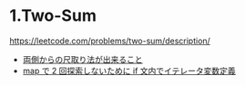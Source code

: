 # 1.Two-Sum

<https://leetcode.com/problems/two-sum/description/>

- [両側からの尺取り法が出来ること](https://github.com/philip82148/leetcode-arai60/pull/1#discussion_r1845490710)
- [map で 2 回探索しないために if 文内でイテレータ変数定義](https://github.com/philip82148/leetcode-arai60/pull/1#discussion_r1845528978)
